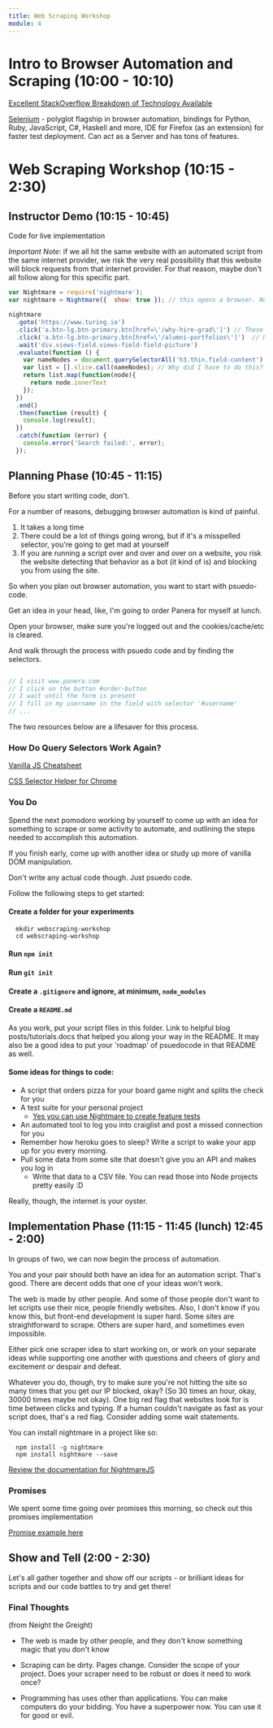 ```yaml
---
title: Web Scraping Workshop
module: 4
---
```


# Intro to Browser Automation and Scraping (10:00 - 10:10)

[Excellent StackOverflow Breakdown of Technology Available](http://stackoverflow.com/questions/18539491/headless-browser-and-scraping-solutions)

[Selenium](http://seleniumhq.org/) - polyglot flagship in browser automation, bindings for Python, Ruby, JavaScript, C#, Haskell and more, IDE for Firefox (as an extension) for faster test deployment. Can act as a Server and has tons of features.

# Web Scraping Workshop (10:15 - 2:30)

## Instructor Demo (10:15 - 10:45)

Code for live implementation

*Important Note*: if we all hit the same website with an automated script from the same internet provider, we risk the very real possibility that this website will block requests from that internet provider. For that reason, maybe don't all follow along for this specific part. 

```js
var Nightmare = require('nightmare');
var nightmare = Nightmare({  show: true }); // this opens a browser. Normally we don't want that to happen, as it slows things down

nightmare
  .goto('https://www.turing.io')
  .click('a.btn-lg.btn-primary.btn[href=\'/why-hire-grad\']') // These long selectors came from a selector extension
  .click('a.btn-lg.btn-primary.btn[href=\'/alumni-portfolios\']')  // Notice where I had to escape a \'
  .wait('div.views-field.views-field-field-picture')
  .evaluate(function () {
    var nameNodes = document.querySelectorAll('h3.thin.field-content')
    var list = [].slice.call(nameNodes); // Why did I have to do this?
    return list.map(function(node){ 
      return node.innerText
    });
  })
  .end()
  .then(function (result) {
    console.log(result);
  })
  .catch(function (error) {
    console.error('Search failed:', error);
  });
```

## Planning Phase (10:45 - 11:15)

Before you start writing code, don't.

For a number of reasons, debugging browser automation is kind of painful. 

1. It takes a long time
2. There could be a lot of things going wrong, but if it's a misspelled selector, you're going to get mad at yourself
3. If you are running a script over and over and over on a website, you risk the website detecting that behavior as a bot (it kind of is) and blocking you from using the site.

So when you plan out browser automation, you want to start with psuedo-code.

Get an idea in your head, like, I'm going to order Panera for myself at lunch.

Open your browser, make sure you're logged out and the cookies/cache/etc is cleared.

And walk through the process with psuedo code and by finding the selectors.

```js

// I visit www.panera.com
// I click on the button #order-button
// I wait until the form is present
// I fill in my username in the field with selector '#username'
// ...

```

The two resources below are a lifesaver for this process.

### How Do Query Selectors Work Again?

[Vanilla JS Cheatsheet](https://gist.github.com/thegitfather/9c9f1a927cd57df14a59c268f118ce86)

[CSS Selector Helper for Chrome](https://chrome.google.com/webstore/detail/css-selector-helper-for-c/gddgceinofapfodcekopkjjelkbjodin?utm_source=gmail)

### You Do

Spend the next pomodoro working by yourself to come up with an idea for something to scrape or some activity to automate, and outlining the steps needed to accomplish this automation.

If you finish early, come up with another idea or study up more of vanilla DOM manipulation.

Don't write any actual code though. Just psuedo code.

Follow the following steps to get started:

#### Create a folder for your experiments

```
  mkdir webscraping-workshop
  cd webscraping-workshop
```

#### Run `npm init`

#### Run `git init`

#### Create a `.gitignore` and ignore, at minimum, `node_modules`

#### Create a `README.md`

As you work, put your script files in this folder. Link to helpful blog posts/tutorials.docs that helped you along your way in the README. It may also be a good idea to put your 'roadmap' of psuedocode in that README as well.

#### Some ideas for things to code:

- A script that orders pizza for your board game night and splits the check for you
- A test suite for your personal project
  - [Yes you can use Nightmare to create feature tests](https://gist.github.com/MikaelSoderstrom/4842a97ec399aae1e024)
- An automated tool to log you into craiglist and post a missed connection for you
- Remember how heroku goes to sleep? Write a script to wake your app up for you every morning.
- Pull some data from some site that doesn't give you an API and makes you log in
  - Write that data to a CSV file. You can read those into Node projects pretty easily :D

Really, though, the internet is your oyster.

## Implementation Phase (11:15 - 11:45 (lunch) 12:45 - 2:00)

In groups of two, we can now begin the process of automation.

You and your pair should both have an idea for an automation script. That's good. There are decent odds that one of your ideas won't work.

The web is made by other people. And some of those people don't want to let scripts use their nice, people friendly websites. Also, I don't know if you know this, but front-end development is super hard. Some sites are straightforward to scrape. Others are super hard, and sometimes even impossible.

Either pick one scraper idea to start working on, or work on your separate ideas while supporting one another with questions and cheers of glory and excitement or despair and defeat.

Whatever you do, though, try to make sure you're not hitting the site so many times that you get our IP blocked, okay? (So 30 times an hour, okay, 30000 times maybe not okay). One big red flag that websites look for is time between clicks and typing. If a human couldn't navigate as fast as your script does, that's a red flag. Consider adding some wait statements.

You can install nightmare in a project like so:

```
  npm install -g nightmare
  npm install nightmare --save
```

[Review the documentation for NightmareJS](https://github.com/segmentio/nightmare)

### Promises

We spent some time going over promises this morning, so check out this promises implementation 

[Promise example here](https://github.com/rosshinkley/nightmare-examples/blob/master/docs/beginner/promises.md)

## Show and Tell (2:00 - 2:30)

Let's all gather together and show off our scripts - or brilliant ideas for scripts and our code battles to try and get there!

### Final Thoughts

(from Neight the Greight)

- The web is made by other people, and they don't know something magic that you don't know

- Scraping can be dirty. Pages change. Consider the scope of your project. Does your scraper need to be robust or does it need to work once?

- Programming has uses other than applications. You can make computers do your bidding. You have a superpower now. You can use it for good or evil.